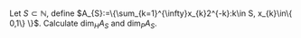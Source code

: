 Let $S\subset \mathbb{N}$, define $A_{S}:=\{\sum_{k=1}^{\infty}x_{k}2^{-k}:k\in S, x_{k}\in\{ 0,1\} \}$. Calculate $\dim_{H}A_{S}$ and $\dim_{P}A_{S}$.